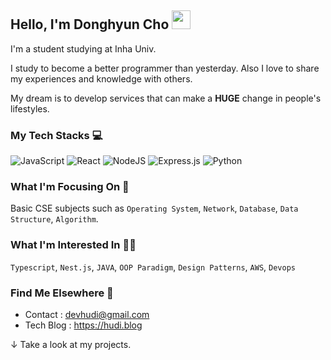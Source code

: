 ## Hello, I'm Donghyun Cho <img src="https://media.giphy.com/media/hvRJCLFzcasrR4ia7z/giphy.gif" width="30px">

I'm a student studying at Inha Univ.

I study to become a better programmer than yesterday. Also I love to share my experiences and knowledge with others.

My dream is to develop services that can make a **HUGE** change in people's lifestyles.

### My Tech Stacks ‍💻

![JavaScript](https://img.shields.io/badge/javascript-%23323330.svg?style=for-the-badge&logo=javascript&logoColor=%23F7DF1E) ![React](https://img.shields.io/badge/react-%2320232a.svg?style=for-the-badge&logo=react&logoColor=%2361DAFB) ![NodeJS](https://img.shields.io/badge/node.js-6DA55F?style=for-the-badge&logo=node.js&logoColor=white) ![Express.js](https://img.shields.io/badge/express.js-%23404d59.svg?style=for-the-badge&logo=express&logoColor=%2361DAFB)
![Python](https://img.shields.io/badge/python-3670A0?style=for-the-badge&logo=python&logoColor=ffdd54)

### What I'm Focusing On 🧐

Basic CSE subjects such as `Operating System`, `Network`, `Database`, `Data Structure`, `Algorithm`.

### What I'm Interested In 👨‍💻

`Typescript`, `Nest.js`, `JAVA`, `OOP Paradigm`, `Design Patterns`, `AWS`, `Devops`

### Find Me Elsewhere 🔗

- Contact : devhudi@gmail.com
- Tech Blog : https://hudi.blog

↓ Take a look at my projects.
